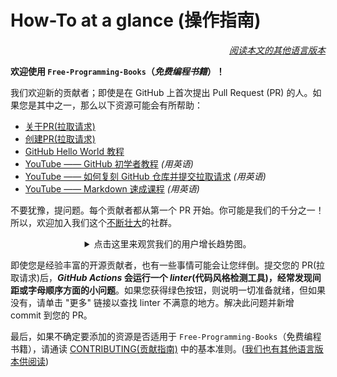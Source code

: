 # How-To at a glance (操作指南)

<div align="right" markdown="1">

*[阅读本文的其他语言版本](README.md#translations)*

</div>

**欢迎使用 `Free-Programming-Books`（*免费编程书籍*）！**

我们欢迎新的贡献者；即使是在 GitHub 上首次提出 Pull Request (PR) 的人。如果您是其中之一，那么以下资源可能会有所帮助：

* [关于PR(拉取请求)](https://docs.github.com/cn/pull-requests/collaborating-with-pull-requests/proposing-changes-to-your-work-with-pull-requests/about-pull-requests)
* [创建PR(拉取请求)](https://docs.github.com/cn/pull-requests/collaborating-with-pull-requests/proposing-changes-to-your-work-with-pull-requests/creating-a-pull-request)
* [GitHub Hello World 教程](https://docs.github.com/cn/get-started/quickstart/hello-world)
* [YouTube —— GitHub 初学者教程](https://www.youtube.com/watch?v=0fKg7e37bQE) *(用英语)*
* [YouTube —— 如何复刻 GitHub 仓库并提交拉取请求](https://www.youtube.com/watch?v=G1I3HF4YWEw) *(用英语)*
* [YouTube —— Markdown 速成课程](https://www.youtube.com/watch?v=HUBNt18RFbo) *(用英语)*


不要犹豫，提问题。每个贡献者都从第一个 PR 开始。你可能是我们的千分之一！所以，欢迎加入我们这个[不断壮大](https://www.apiseven.com/en/contributor-graph?chart=contributorOverTime&repo=ebookfoundation/free-programming-books)的社群。

<details align="center" markdown="1">
<summary>点击这里来观赏我们的用户增长趋势图。</summary>


[![EbookFoundation/free-programming-books的贡献者趋势图](https://contributor-overtime-api.apiseven.com/contributors-svg?chart=contributorOverTime&repo=ebookfoundation/free-programming-books)](https://www.apiseven.com/en/contributor-graph?chart=contributorOverTime&repo=ebookfoundation/free-programming-books)

[![EbookFoundation/free-programming-books的月活跃贡献者图表](https://contributor-overtime-api.apiseven.com/contributors-svg?chart=contributorMonthlyActivity&repo=ebookfoundation/free-programming-books)](https://www.apiseven.com/en/contributor-graph?chart=contributorMonthlyActivity&repo=ebookfoundation/free-programming-books)

</details>

即使您是经验丰富的开源贡献者，也有一些事情可能会让您绊倒。提交您的 PR(拉取请求)后，***GitHub Actions* 会运行一个 *linter*(代码风格检测工具)，经常发现间距或字母顺序方面的小问题**。如果您获得绿色按钮，则说明一切准备就绪，但如果没有，请单击 "更多" 链接以查找 linter 不满意的地方。解决此问题并新增 commit 到您的 PR。

最后，如果不确定要添加的资源是否适用于 `Free-Programming-Books`（免费编程书籍），请通读 [CONTRIBUTING(贡献指南)](CONTRIBUTING-zh.md) 中的基本准则。([我们也有其他语言版本供阅读](README.md#translations))
